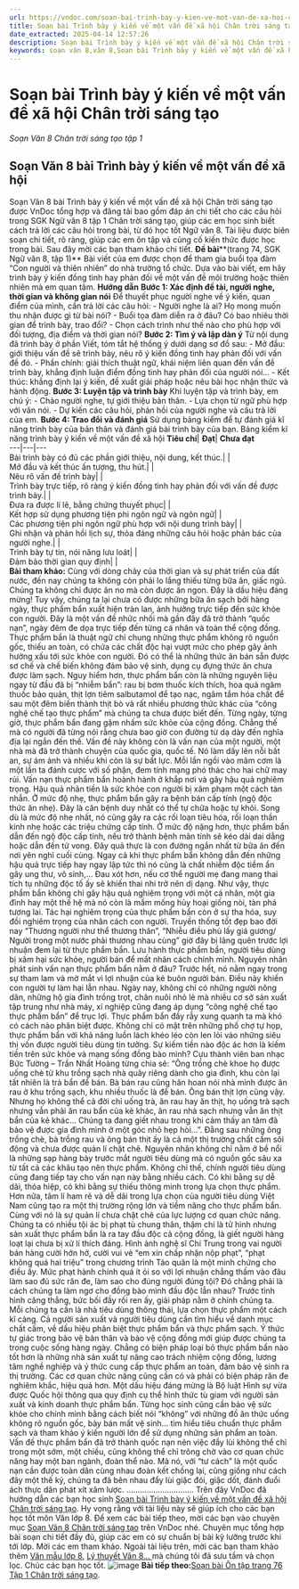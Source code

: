 ```yaml
---
url: https://vndoc.com/soan-bai-trinh-bay-y-kien-ve-mot-van-de-xa-hoi-chan-troi-sang-tao-299553
title: Soạn bài Trình bày ý kiến về một vấn đề xã hội Chân trời sáng tạo - Soạn Văn 8 Chân trời sáng tạo tập 1 - VnDoc.com
date_extracted: 2025-04-14 12:57:26
description: Soạn bài Trình bày ý kiến về một vấn đề xã hội Chân trời sáng tạo là bài soạn bài mẫu thuộc chương trình Ngữ văn lớp 8 Chân trời sáng tạo, học kì 1. Mời các bạn cùng tham khảo bài soạn để chuẩn bị cho bài học sắp tới của mình.
keywords: soạn văn 8,văn 8,Soạn bài Trình bày ý kiến về một vấn đề xã hội Chân trời sáng tạo,ngữ văn 8,soan van 8,soạn văn lớp 8,giải văn 8,soạn văn 8 tập 1,soạn văn 8 Trình bày ý kiến về một vấn đề xã hội Chân trời sáng tạo,soạn Trình bày ý kiến về một vấn đề xã hội Chân trời sáng tạo,soạn văn 8 chân trời sáng tạo,văn 8 chân trời sáng tạo,ngữ văn 8 chân trời sáng tạo,Trình bày ý kiến về một vấn đề xã hội Chân trời sáng tạo,soạn văn 8 ctst
---
```


# Soạn bài Trình bày ý kiến về một vấn đề xã hội Chân trời sáng tạo
 _Soạn Văn 8 Chân trời sáng tạo tập 1_
## Soạn Văn 8 bài Trình bày ý kiến về một vấn đề xã hội
Soạn Văn 8 bài Trình bày ý kiến về một vấn đề xã hội Chân trời sáng tạo được VnDoc tổng hợp và đăng tải bao gồm đáp án chi tiết cho các câu hỏi trong SGK Ngữ văn 8 tập 1 Chân trời sáng tạo, giúp các em học sinh biết cách trả lời các câu hỏi trong bài, từ đó học tốt Ngữ văn 8. Tài liệu được biên soạn chi tiết, rõ ràng, giúp các em ôn tập và củng cố kiến thức được học trong bài. Sau đây mời các bạn tham khảo chi tiết.
**Đề bài****\(trang 74, SGK Ngữ văn 8, tập 1\)**
Bài viết của em được chọn để tham gia buổi tọa đàm “Con người và thiên nhiên” do nhà trường tổ chức. Dựa vào bài viết, em hãy trình bày ý kiến đồng tình hay phản đối về một vấn đề môi trường hoặc thiên nhiên mà em quan tâm.
**Hướng dẫn**
**Bước 1: Xác định đề tài, người nghe, thời gian và không gian nói**
Để thuyết phục người nghe về ý kiến, quan điểm của mình, cần trả lời các câu hỏi:
\- Người nghe là ai? Họ mong muốn thu nhận được gì từ bài nói?
\- Buổi tọa đàm diễn ra ở đâu? Có bao nhiêu thời gian để trình bày, trao đổi?
\- Chọn cách trình như thế nào cho phù hợp với đối tượng, địa điểm và thời gian nói?
**Bước 2: Tìm ý và lập dàn ý**
Từ nội dung đã trình bày ở phần Viết, tóm tắt hệ thống ý dưới dạng sơ đồ sau:
\- Mở đầu: giới thiệu vấn đề sẽ trình bày, nêu rõ ý kiến đồng tình hay phản đối với vấn đề đó.
\- Phần chính: giải thích thuật ngữ, khái niệm liên quan đến vấn đề trình bày, khẳng định luận điểm đồng tình hay phản đối của người nói…
\- Kết thúc: khẳng định lại ý kiến, đề xuất giải pháp hoặc nêu bài học nhận thức và hành động.
**Bước 3: Luyện tập và trình bày**
Khi luyện tập và trình bày, em chú ý:
\- Chào người nghe, tự giới thiệu bản thân.
\- Lựa chọn từ ngữ phù hợp với văn nói.
\- Dự kiến các câu hỏi, phản hồi của người nghe và câu trả lời của em.
**Bước 4: Trao đổi và đánh giá**
Sử dụng bảng kiểm để tự đánh giá kĩ năng trình bày của bản thân và đánh giá bài trình bày của bạn.
Bảng kiểm kĩ năng trình bày ý kiến về một vấn đề xã hội
**Tiêu chí**| **Đạt**| **Chưa đạt**  
---|---|---  
Bài trình bày có đủ các phần giới thiệu, nội dung, kết thúc.| |   
Mở đầu và kết thúc ấn tượng, thu hút.| |   
Nêu rõ vấn đề trình bày| |   
Trình bày trực tiếp, rõ ràng ý kiến đồng tình hay phản đối với vấn đề được trình bày.| |   
Đưa ra được lí lẽ, bằng chứng thuyết phục| |   
Kết hợp sử dụng phương tiện phi ngôn ngữ và ngôn ngữ| |   
Các phương tiện phi ngôn ngữ phù hợp với nội dung trình bày| |   
Ghi nhận và phản hồi lịch sự, thỏa đáng những câu hỏi hoặc phản bác của người nghe.| |   
Trình bày tự tin, nói năng lưu loát| |   
Đảm bảo thời gian quy định| |   
**Bài tham khảo:**
Cùng với dòng chảy của thời gian và sự phát triển của đất nước, đến nay chúng ta không còn phải lo lắng thiếu từng bữa ăn, giấc ngủ. Chúng ta không chỉ được ăn no mà còn được ăn ngon. Đây là dấu hiệu đáng mừng\! Tuy vậy, chúng ta lại chưa có được những bữa ăn sạch bởi hàng ngày, thực phẩm bẩn xuất hiện tràn lan, ảnh hưởng trực tiếp đến sức khỏe con người. Đây là một vấn đề nhức nhối mà gần đây đã trở thành “quốc nạn”, ngày đêm đe dọa trực tiếp đến từng cá nhân và toàn thể cộng đồng.
Thực phẩm bẩn là thuật ngữ chỉ chung những thực phẩm không rõ nguồn gốc, thiếu an toàn, có chứa các chất độc hại vượt mức cho phép gây ảnh hưởng xấu tới sức khỏe con người. Đó có thể là những thức ăn bán sẵn được sơ chế và chế biến không đảm bảo vệ sinh, dụng cụ đựng thức ăn chưa được làm sạch. Nguy hiểm hơn, thực phẩm bẩn còn là những nguyên liệu ngay từ đầu đã bị “nhiễm bẩn”: rau bị bơm thuốc kích thích, hoa quả ngâm thuốc bảo quản, thịt lợn tiêm salbutamol để tạo nạc, ngâm tẩm hóa chất để sau một đêm biến thành thịt bò và rất nhiều phương thức khác của “công nghệ chế tạo thực phẩm” mà chúng ta chưa được biết đến. Từng ngày, từng giờ, thực phẩm bẩn đang gặm nhấm sức khỏe của cộng đồng. Chẳng thế mà có người đã từng nói rằng chưa bao giờ con đường từ dạ dày đến nghĩa địa lại ngắn đến thế. Vấn đề này không còn là vấn nạn của một người, một nhà mà đã trở thành chuyện của quốc gia, quốc tế. Nó làm dấy lên nỗi bất an, sự ám ảnh và nhiều khi còn là sự bất lực. Mỗi lần ngồi vào mâm cơm là một lần ta đánh cược với số phận, đem tính mạng phó thác cho hai chữ may rủi.
Vấn nạn thực phẩm bẩn hoành hành ở khắp nơi và gây hậu quả nghiêm trọng. Hậu quả nhãn tiền là sức khỏe con người bị xâm phạm một cách tàn nhẫn. Ở mức độ nhẹ, thực phẩm bẩn gây ra bệnh bán cấp tính \(ngộ độc thức ăn nhẹ\). Đây là căn bệnh duy nhất có thể tự chữa hoặc tự khỏi. Song dù là mức độ nhẹ nhất, nó cũng gây ra các rối loạn tiêu hóa, rối loạn thần kinh nhẹ hoặc các triệu chứng cấp tính. Ở mức độ nặng hơn, thực phẩm bẩn dẫn đến ngộ độc cấp tính, nếu trở thành bệnh mãn tính sẽ kéo dài dai dẳng hoặc dẫn đến tử vong. Đây quả thực là con đường ngắn nhất từ bữa ăn đến nơi yên nghỉ cuối cùng. Ngay cả khi thực phẩm bẩn không dẫn đến những hậu quả trực tiếp hay ngay lập tức thì nó cũng là chất nhiễm độc tiềm ẩn gây ung thư, vô sinh,… Đau xót hơn, nếu cơ thể người mẹ đang mang thai tích tụ những độc tố ấy sẽ khiến thai nhi trở nên dị dạng. Như vậy, thực phẩm bẩn không chỉ gây hậu quả nghiêm trọng với một cá nhân, một gia đình hay một thế hệ mà nó còn là mầm mống hủy hoại giống nòi, tàn phá tương lai.
Tác hại nghiêm trọng của thực phẩm bẩn còn ở sự tha hóa, suy đồi nghiêm trọng của nhân cách con người. Truyền thống tốt đẹp bao đời nay “Thương người như thể thương thân”, “Nhiễu điều phủ lấy giá gương/ Người trong một nước phải thương nhau cùng” giờ đây bị lãng quên trước lợi nhuận đem lại từ thực phẩm bẩn. Lưu hành thực phẩm bẩn, người tiêu dùng bị xâm hại sức khỏe, người bán để mất nhân cách chính mình.
Nguyên nhân phát sinh vấn nạn thực phẩm bẩn nằm ở đâu? Trước hết, nó nằm ngay trong sự tham lam và mờ mắt vì lợi nhuận của kẻ buôn người bán. Điều này khiến con người tự làm hại lẫn nhau. Ngày nay, không chỉ có những người nông dân, những hộ gia đình trồng trọt, chăn nuôi nhỏ lẻ mà nhiều cơ sở sản xuất tập trung như nhà máy, xí nghiệp cũng đang áp dụng “công nghệ chế tạo thực phẩm bẩn” để trục lợi. Thực phẩm bẩn đầy rẫy xung quanh ta mà khó có cách nào phân biệt được. Không chỉ có mặt trên những phố chợ tự họp, thực phẩm bẩn với khả năng luồn lách khéo léo còn len lỏi vào những siêu thị vốn được người tiêu dùng tin tưởng. Sự kiếm tiền nào độc ác hơn là kiếm tiền trên sức khỏe và mạng sống đồng bào mình?
Cựu thành viên ban nhạc Bức Tường – Trần Nhất Hoàng từng chia sẻ: “Ông trồng chè khoe họ được uống chè từ khu trồng sạch nhà quây riêng dành cho gia đình, khu còn lại tất nhiên là trà bẩn để bán. Bà bán rau cũng hân hoan nói nhà mình được ăn rau ở khu trồng sạch, khu nhiều thuốc là để bán. Ông bán thịt lợn cũng vậy. Nhưng họ không thể cả đời chỉ uống trà, ăn rau hay ăn thịt, họ uống trà sạch nhưng vẫn phải ăn rau bẩn của kẻ khác, ăn rau nhà sạch nhưng vẫn ăn thịt bẩn của kẻ khác… Chúng ta đang giết nhau trong khi cảm thấy an tâm đã bảo vệ được gia đình mình ở một góc nhỏ hẹp hòi…”. Đằng sau những ông trồng chè, bà trồng rau và ông bán thịt ấy là cả một thị trường chất cấm sôi động và chưa được quản lí chặt chẽ. Nguyên nhân không chỉ nằm ở bề nổi là những sạp hàng bày trước mắt người tiêu dùng mà có nguồn gốc sâu xa từ tất cả các khâu tạo nên thực phẩm. Không chỉ thế, chính người tiêu dùng cũng đang tiếp tay cho vấn nạn này bằng nhiều cách. Có khi bằng sự dễ dãi, thỏa hiệp, có khi bằng sự thiếu thông minh trong lựa chọn thực phẩm. Hơn nữa, tâm lí ham rẻ và dễ dãi trong lựa chọn của người tiêu dùng Việt Nam cũng tạo ra một thị trường rộng lớn và tiềm năng cho thực phẩm bẩn. Cùng với nó là sự quản lí chưa chặt chẽ của lực lượng cơ quan chức năng. Chúng ta có nhiều tội ác bị phạt tù chung thân, thậm chí là tử hình nhưng sản xuất thực phẩm bẩn là ra tay đầu độc cả cộng đồng, là giết người hàng loạt lại chưa bị xử lí thích đáng. Hình ảnh nghệ sĩ Chí Trung trong vai người bán hàng cười hớn hở, cười vui vẻ “em xin chấp nhận nộp phạt”, “phạt không quá hai triệu” trong chương trình Táo quân là một minh chứng cho điều ấy. Mức phạt hành chính quá ít ỏi so với lợi nhuận chẳng thấm vào đâu làm sao đủ sức răn đe, làm sao cho đúng người đúng tội? Đó chẳng phải là cách chúng ta làm ngơ cho đồng bào mình đầu độc lẫn nhau?
Trước tình hình căng thẳng, bức bối đầy rối ren ấy, giải pháp nằm ở chính chúng ta. Mỗi chúng ta cần là nhà tiêu dùng thông thái, lựa chọn thực phẩm một cách kĩ càng. Cả người sản xuất và người tiêu dùng cần tìm hiểu về danh mục chất cấm, về dấu hiệu phân biệt thực phẩm bẩn và thực phẩm sạch. Ý thức tự giác trong bảo vệ bản thân và bảo vệ cộng đồng mới giúp được chúng ta trong cuộc sống hàng ngày. Chẳng có biện pháp loại bỏ thực phẩm bẩn nào tốt hơn là những nhà sản xuất tự nâng cao trách nhiệm cộng đồng, lương tâm nghề nghiệp và ý thức cung cấp thực phẩm an toàn, đảm bảo vệ sinh ra thị trường. Các cơ quan chức năng cũng cần có và phải có biện pháp răn đe nghiêm khắc, hiệu quả hơn. Một dấu hiệu đáng mừng là Bộ luật Hình sự vừa được Quốc hội thông qua quy định cụ thể hình thức tù giam với người sản xuất và kinh doanh thực phẩm bẩn. Từng học sinh cũng cần bảo vệ sức khỏe cho chính mình bằng cách biết nói “không” với những đồ ăn thức uống không rõ nguồn gốc, bày bán mất vệ sinh… tìm hiểu tiêu chuẩn thực phẩm sạch và tham khảo ý kiến người lớn để sử dụng những sản phẩm an toàn.
Vấn đề thực phẩm bẩn đã trở thành quốc nạn nên việc đẩy lùi không thể chỉ trong một sớm, một chiều, cũng không thể chỉ trông chờ vào cơ quan chức năng hay một ban ngành, đoàn thể nào. Mà nó, với “tư cách” là một quốc nạn cần được toàn dân cùng nhau đoàn kết chống lại, cũng giống như cách đây một thế kỷ, chúng ta đã bên nhau đẩy lùi giặc đói, giặc dốt, đánh đuổi ách thực dân phát xít xâm lược.
..............................
Trên đây VnDoc đã hướng dẫn các bạn học sinh [Soạn bài Trình bày ý kiến về một vấn đề xã hội Chân trời sáng tạo](<https://vndoc.com/soan-bai-trinh-bay-y-kien-ve-mot-van-de-xa-hoi-chan-troi-sang-tao-299553>). Hy vọng rằng với tài liệu này sẽ giúp ích cho các bạn học tốt môn Văn lớp 8. Để xem các bài tiếp theo, mời các bạn vào chuyên mục [Soạn Văn 8 Chân trời sáng tạo](<https://vndoc.com/ngu-van-8-chan-troi-sang-tao>) trên VnDoc nhé. Chuyên mục tổng hợp bài soạn chi tiết đầy đủ, giúp các em có sự chuẩn bị bài kỹ lưỡng trước khi tới lớp. Mời các em tham khảo.
Ngoài tài liệu trên, mời các bạn tham khảo thêm [Văn mẫu lớp 8](<https://vndoc.com/van-mau-lop8>), [Lý thuyết Văn 8... ](<https://vndoc.com/ly-thuyet-ngu-van8>)mà chúng tôi đã sưu tầm và chọn lọc. Chúc các bạn học tốt.
![image](https://i.vdoc.vn/data/image/2022/08/26/ban-tay.svg) **Bài tiếp theo:**[Soạn bài Ôn tập trang 76 Tập 1 Chân trời sáng tạo](<https://vndoc.com/soan-bai-on-tap-trang-76-tap-1-chan-troi-sang-tao-299555>).
